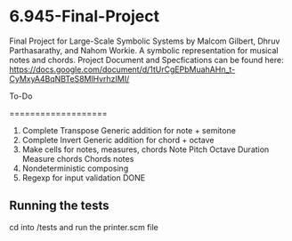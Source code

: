 6.945-Final-Project
===================

Final Project for Large-Scale Symbolic Systems by Malcom Gilbert, Dhruv Parthasarathy, and Nahom Workie. A symbolic representation for musical notes and chords.
Project Document and Specfications can be found here: https://docs.google.com/document/d/1tUrCgEPbMuahAHn_t-CyMxyA4BqNBTeS8MlHvrhzIMI/



To-Do

===================

1. Complete Transpose
	Generic addition for note + semitone
2. Complete Invert
	Generic addition for chord + octave
3. Make cells for notes, measures, chords
	Note
		Pitch
		Octave
		Duration
	Measure
		chords
	Chords
		notes
4. Nondeterministic composing
5. Regexp for input validation DONE


## Running the tests

cd into /tests and run the printer.scm file